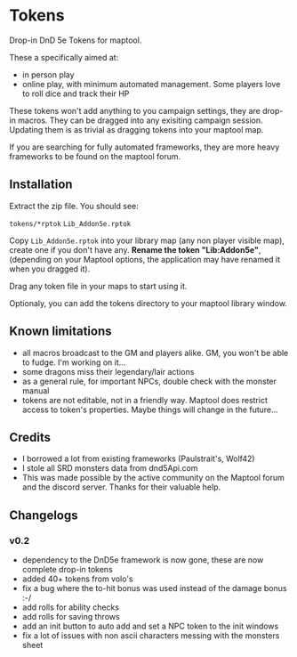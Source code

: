# Tokens

Drop-in DnD 5e Tokens for maptool.

These a specifically aimed at:
* in person play
* online play, with minimum automated management. Some players love to roll dice and track their HP

These tokens won't add anything to you campaign settings, they are drop-in macros. They can be dragged into any exisiting campaign session.
Updating them is as trivial as dragging tokens into your maptool map.

If you are searching for fully automated frameworks, they are more heavy frameworks to be found on the maptool forum.

## Installation

Extract the zip file.
You should see:

`tokens/*rptok`
`Lib_Addon5e.rptok`

Copy `Lib_Addon5e.rptok` into your library map (any non player visible map), create one if you don't have any. **Rename the token "Lib:Addon5e"**,
(depending on your Maptool options, the application may have renamed it when you dragged it).

Drag any token file in your maps to start using it.

Optionaly, you can add the tokens directory to your maptool library window.

## Known limitations
* all macros broadcast to the GM and players alike. GM, you won't be able to fudge. I'm working on it...
* some dragons miss their legendary/lair actions
* as a general rule, for important NPCs, double check with the monster manual
* tokens are not editable, not in a friendly way. Maptool does restrict access to token's properties. Maybe things will change in the future...

## Credits

* I borrowed a lot from existing frameworks (Paulstrait's, Wolf42)
* I stole all SRD monsters data from dnd5Api.com
* This was made possible by the active community on the Maptool forum and the discord server. Thanks for their valuable help.


## Changelogs
### v0.2
* dependency to the DnD5e framework is now gone, these are now complete drop-in tokens
* added 40+ tokens from volo's
* fix a bug where the to-hit bonus was used instead of the damage bonus :-/
* add rolls for ability checks
* add rolls for saving throws
* add an init button to auto add and set a NPC token to the init windows
* fix a lot of issues with non ascii characters messing with the monsters sheet

